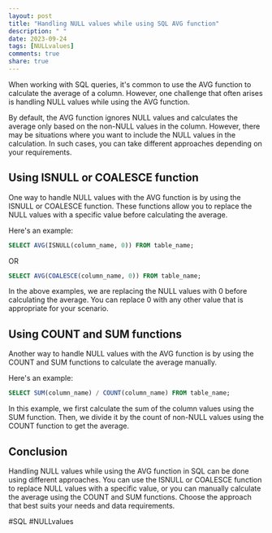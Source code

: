 ```yaml
---
layout: post
title: "Handling NULL values while using SQL AVG function"
description: " "
date: 2023-09-24
tags: [NULLvalues]
comments: true
share: true
---
```


When working with SQL queries, it's common to use the AVG function to calculate the average of a column. However, one challenge that often arises is handling NULL values while using the AVG function. 

By default, the AVG function ignores NULL values and calculates the average only based on the non-NULL values in the column. However, there may be situations where you want to include the NULL values in the calculation. In such cases, you can take different approaches depending on your requirements.

## Using ISNULL or COALESCE function

One way to handle NULL values with the AVG function is by using the ISNULL or COALESCE function. These functions allow you to replace the NULL values with a specific value before calculating the average.

Here's an example:

```sql
SELECT AVG(ISNULL(column_name, 0)) FROM table_name;
```

OR

```sql
SELECT AVG(COALESCE(column_name, 0)) FROM table_name;
```

In the above examples, we are replacing the NULL values with 0 before calculating the average. You can replace 0 with any other value that is appropriate for your scenario.

## Using COUNT and SUM functions

Another way to handle NULL values with the AVG function is by using the COUNT and SUM functions to calculate the average manually.

Here's an example:

```sql
SELECT SUM(column_name) / COUNT(column_name) FROM table_name;
```

In this example, we first calculate the sum of the column values using the SUM function. Then, we divide it by the count of non-NULL values using the COUNT function to get the average.

## Conclusion

Handling NULL values while using the AVG function in SQL can be done using different approaches. You can use the ISNULL or COALESCE function to replace NULL values with a specific value, or you can manually calculate the average using the COUNT and SUM functions. Choose the approach that best suits your needs and data requirements.

#SQL #NULLvalues